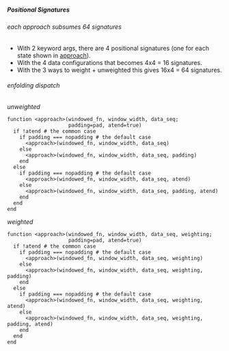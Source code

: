 ##### __Positional Signatures__

###### _each approach subsumes 64 signatures_

- With 2 keyword args, there are 4 positional signatures (one for each state shown in [approach](approach.md)).
- With the 4 data configurations that becomes 4x4 = 16 signatures.
- With the 3 ways to weight + unweighted this gives 16x4 = 64 signatures.

###### _enfolding dispatch_

_unweighted_
```
function <approach>(windowed_fn, window_width, data_seq;
                    padding=pad, atend=true)
  if !atend # the common case
    if padding === nopadding # the default case
      <approach>(windowed_fn, window_width, data_seq)
    else
      <approach>(windowed_fn, window_width, data_seq, padding)
    end
  else
    if padding === nopadding # the default case
      <approach>(windowed_fn, window_width, data_seq, atend)
    else
      <approach>(windowed_fn, window_width, data_seq, padding, atend)
    end
  end
end
```

_weighted_
```
function <approach>(windowed_fn, window_width, data_seq, weighting;
                    padding=pad, atend=true)
  if !atend # the common case
    if padding === nopadding # the default case
      <approach>(windowed_fn, window_width, data_seq, weighting)
    else
      <approach>(windowed_fn, window_width, data_seq, weighting, padding)
    end
  else
    if padding === nopadding # the default case
      <approach>(windowed_fn, window_width, data_seq, weighting, atend)
    else
      <approach>(windowed_fn, window_width, data_seq, weighting, padding, atend)
    end
  end
end
```

